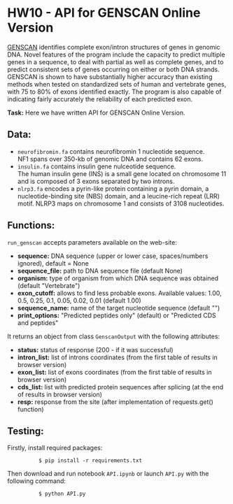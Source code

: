 # HW10 - API for GENSCAN Online Version
[GENSCAN](http://hollywood.mit.edu/GENSCAN.html) identifies complete exon/intron structures of genes in genomic DNA.
Novel features of the program include the capacity to predict multiple genes in a sequence,
to deal with partial as well as complete genes, and to predict consistent sets of genes occurring on either or both DNA strands.
GENSCAN is shown to have substantially higher accuracy than existing methods when tested on standardized sets of human and vertebrate genes, with 75 to 80% of exons identified exactly. 
The program is also capable of indicating fairly accurately the reliability of each predicted exon.

**Task:** Here we have written API for GENSCAN Online Version.

## Data:
* `neurofibromin.fa` contains neurofibromin 1 nucleotide sequence.<br>
NF1 spans over 350-kb of genomic DNA and contains 62 exons.
* `insulin.fa` contains insulin gene nulceotide sequence.<br>
The human insulin gene (INS) is a small gene located on chromosome 11 and is composed of 3 exons separated by two introns.
* `nlrp3.fa` encodes a pyrin-like protein containing a pyrin domain, a nucleotide-binding site (NBS) domain, and a leucine-rich repeat (LRR) motif.
NLRP3 maps on chromosome 1 and consists of 3108 nucleotides.

## Functions:
`run_genscan` accepts parameters available on the web-site:
* **sequence:** DNA sequence (upper or lower case, spaces/numbers ignored), default = None
* **sequence_file:** path to DNA sequence file (default None)
* **organism:** type of organism from which DNA sequence was obtained (default "Vertebrate")
* **exon_cutoff:** allows to find less probable exons.  Available values: 1.00, 0.5, 0.25, 0.1, 0.05, 0.02, 0.01 (default 1.00)
* **sequence_name:** name of the target nucleotide sequence (default "")
* **print_options:** "Predicted peptides only" (default) or "Predicted CDS and peptides"

It returns an object from class `GenscanOutput` with the following attributes:
* **status:** status of response (200 - if it was successful)
* **intron_list:** list of introns coordinates (from the first table of results in browser version)
* **exon_list:** list of exons coordinates (from the first table of results in browser version)
* **cds_list:** list with predicted protein sequences after splicing (at the end of results in browser version)
* **resp:** response from the site (after implementation of requests.get() function)

## Testing:
Firstly, install required packages:
    
              $ pip install -r requirements.txt
 
 Then download and run notebook `API.ipynb` or launch `API.py` with the following command:

              $ python API.py
